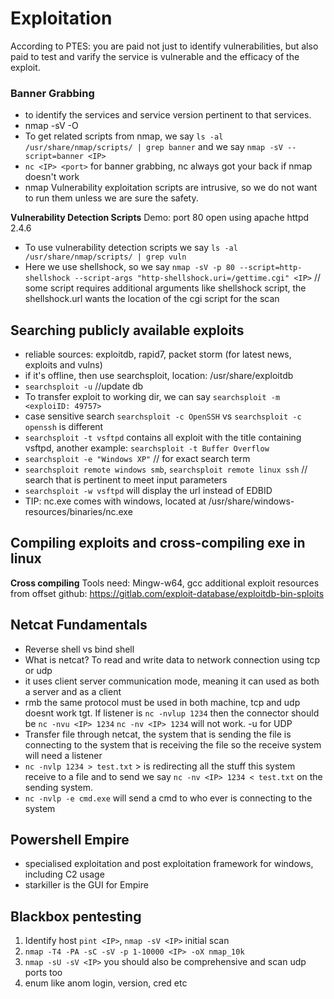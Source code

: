 # Exploitation 

According to PTES: you are paid not just to identify vulnerabilities, but also paid to test and varify the service is vulnerable and the efficacy of the exploit.

### Banner Grabbing
- to identify the services and service version pertinent to that services.
- nmap -sV -O <TargetIP>
- To get related scripts from nmap, we say `ls -al /usr/share/nmap/scripts/ | grep banner` and we say `nmap -sV --script=banner <IP> `
- `nc <IP> <port>` for banner grabbing, nc always got your back if nmap doesn't work
- nmap Vulnerability exploitation scripts are intrusive, so we do not want to run them unless we are sure the safety.

**Vulnerability Detection Scripts**
Demo: port 80 open using apache httpd 2.4.6
- To use vulnerability detection scripts we say `ls -al /usr/share/nmap/scripts/ | grep vuln`
- Here we use shellshock, so we say `nmap -sV -p 80 --script=http-shellshock --script-args "http-shellshock.uri=/gettime.cgi" <IP>` // some script requires additional arguments like shellshock script, the shellshock.url wants the location of the cgi script for the scan

## Searching publicly available exploits
- reliable sources: exploitdb, rapid7, packet storm (for latest news, exploits and vulns)
- if it's offline, then use searchsploit, location: /usr/share/exploitdb
- `searchsploit -u` //update db
- To transfer exploit to working dir, we can say `searchsploit -m <exploiID: 49757>`
- case sensitive search `searchsploit -c OpenSSH` vs `searchsploit -c openssh` is different
- `searchsploit -t vsftpd` contains all exploit with the title containing vsftpd, another example: `searchsploit -t Buffer Overflow`
- `searchsploit -e "Windows XP"` // for exact search term
- `searchsploit remote windows smb`, `searchsploit remote linux ssh` // search that is pertinent to meet input parameters
- `searchsploit -w vsftpd` will display the url instead of EDBID
- TIP: nc.exe comes with windows, located at /usr/share/windows-resources/binaries/nc.exe

## Compiling exploits and cross-compiling exe in linux 

**Cross compiling**
Tools need: Mingw-w64, gcc
additional exploit resources from offset github: https://gitlab.com/exploit-database/exploitdb-bin-sploits

## Netcat Fundamentals

- Reverse shell vs bind shell
- What is netcat? To read and write data to network connection using tcp or udp
- it uses client server communication mode, meaning it can used as both a server and as a client
- rmb the same protocol must be used in both machine, tcp and udp doesnt work tgt. If listener is `nc -nvlup 1234` then the connector should be `nc -nvu <IP> 1234` `nc -nv <IP> 1234` will not work. -u for UDP
- Transfer file through netcat, the system that is sending the file is connecting to the system that is receiving the file so the receive system will need a listener
- `nc -nvlp 1234 > test.txt` > is redirecting all the stuff this system receive to a file and to send we say `nc -nv <IP> 1234 < test.txt` on the sending system.
- `nc -nvlp -e cmd.exe` will send a cmd to who ever is connecting to the system
 

## Powershell Empire
- specialised exploitation and post exploitation framework for windows, including C2 usage
- starkiller is the GUI for Empire

## Blackbox pentesting
1. Identify host `pint <IP>`, `nmap -sV <IP>` initial scan
2. `nmap -T4 -PA -sC -sV -p 1-10000 <IP> -oX nmap_10k`
3. `nmap -sU -sV <IP>` you should also be comprehensive and scan udp ports too
4. enum like anom login, version, cred etc

